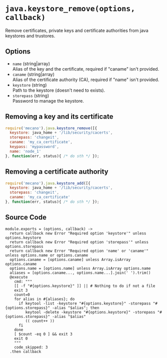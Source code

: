 
# `java.keystore_remove(options, callback)`

Remove certificates, private keys and certificate authorities from java
keystores and trustores.

## Options

*   `name` (string|array)   
    Alias of the key and the certificate, required if "caname" isn't provided.   
*   `caname` (string|array)   
    Alias of the certificate authority (CA), required if "name" isn't provided.   
*   `keystore` (string)   
    Path to the keystore (doesn't need to exists).   
*   `storepass` (string)   
    Password to manage the keystore.   

## Removing a key and its certificate

```js
require('mecano').java.keystore_remove([{
  keystore: java_home + '/lib/security/cacerts',
  storepass: 'changeit',
  caname: 'my_ca_certificate',
  keypass: 'mypassword',
  name: 'node_1'
}, function(err, status){ /* do sth */ });
```

## Removing a certificate authority

```js
require('mecano').java.keystore_add([{
  keystore: java_home + '/lib/security/cacerts',
  storepass: 'changeit',
  caname: 'my_ca_certificate'
}, function(err, status){ /* do sth */ });
```
## Source Code

    module.exports = (options, callback) ->
      return callback new Error "Required option 'keystore'" unless options.keystore
      return callback new Error "Required option 'storepass'" unless options.storepass
      return callback new Error "Required option 'name' or 'caname'" unless options.name or options.caname
      options.caname = [options.caname] unless Array.isArray options.caname
      options.name = [options.name] unless Array.isArray options.name
      aliases = [options.caname..., options.name...].join(' ').trim()
      @execute
        cmd: """
        [[ -f "#{options.keystore}" ]] || # Nothing to do if not a file
        exit 3
        count=0
        for alias in #{aliases}; do
          if keytool -list -keystore "#{options.keystore}" -storepass "#{options.storepass}" -alias "$alias"; then
             keytool -delete -keystore "#{options.keystore}" -storepass "#{options.storepass}" -alias "$alias"
             (( count++ ))
          fi
        done
        [ $count -eq 0 ] && exit 3
        exit 0
        """
        code_skipped: 3
      .then callback
